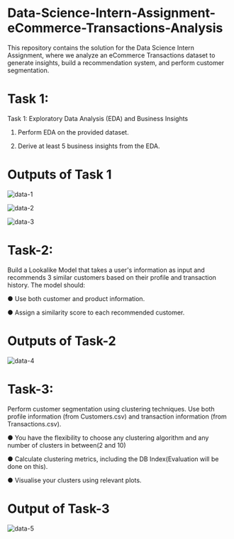 # Data-Science-Intern-Assignment-eCommerce-Transactions-Analysis
This repository contains the solution for the Data Science Intern Assignment, where we analyze an eCommerce Transactions dataset to generate insights, build a recommendation system, and perform customer segmentation.
# Task 1:
Task 1: Exploratory Data Analysis (EDA) and Business Insights

1. Perform EDA on the provided dataset.
   
2. Derive at least 5 business insights from the EDA.
# Outputs of Task 1
![data-1](https://github.com/user-attachments/assets/7549ce97-0b00-4b48-88e7-3abf143a78ad)

![data-2](https://github.com/user-attachments/assets/55bf5caa-7c87-466f-a04f-13ab46a71f58)

![data-3](https://github.com/user-attachments/assets/04c19686-0f3f-43f5-9f75-9b4686eb9885)

# Task-2:
Build a Lookalike Model that takes a user's information as input and recommends 3 similar
customers based on their profile and transaction history. The model should:

● Use both customer and product information.

● Assign a similarity score to each recommended customer.
# Outputs of Task-2
![data-4](https://github.com/user-attachments/assets/dedee889-51f9-447a-b994-989dac226c8a)

# Task-3:
Perform customer segmentation using clustering techniques. Use both profile information
(from Customers.csv) and transaction information (from Transactions.csv).

● You have the flexibility to choose any clustering algorithm and any number of clusters in
between(2 and 10)

● Calculate clustering metrics, including the DB Index(Evaluation will be done on this).

● Visualise your clusters using relevant plots.
 # Output of Task-3
 ![data-5](https://github.com/user-attachments/assets/72567498-0e5b-434b-9de7-419767f61a94)






